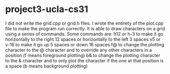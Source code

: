 # project3-ucla-cs31
I did not write the grid.cpp or grid.h files.
I wrote the entirety of the plot.cpp file to make the program run correctly. 
It is able to draw characters on a grid using a series of commands. 
Some commands are: h12 or h-3 to make it go horizontally to the right 12 spaces or horizontally to the left 3 spaces
v5 or v-16 to make it go up 5 spaces or down 16 spaces
f@ to change the plotting character to the @ character and to override any other characters in a position (f means foreground plotting)
b& to change the plotting character to the & character and to only plot the character if the one at that position is a space (b means background plotting)

